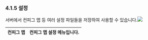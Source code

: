 ### 4.1.5   설정

서버에서 컨피그 맵 등 여러 설정 파일들을 저장하여 사용할 수 있습니다.![](/assets/설정.png)

| 컨피그 맵 | 컨피그 맵 설정 메뉴입니다. |
| :---: | :--- |




